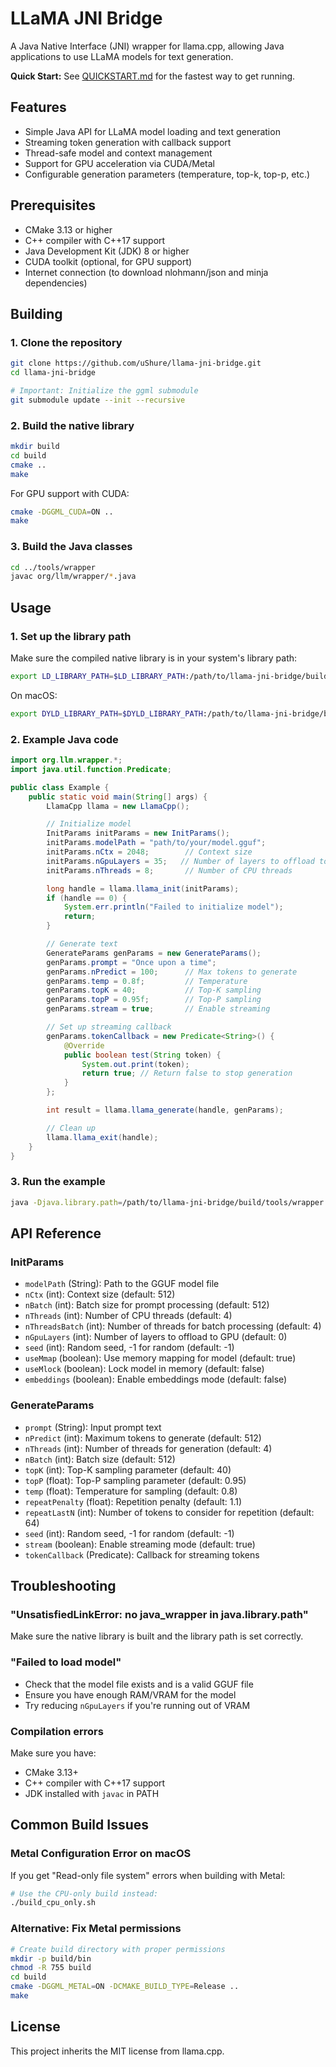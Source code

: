 # LLaMA JNI Bridge

A Java Native Interface (JNI) wrapper for llama.cpp, allowing Java applications to use LLaMA models for text generation.

**Quick Start:** See [QUICKSTART.md](QUICKSTART.md) for the fastest way to get running.

## Features

- Simple Java API for LLaMA model loading and text generation
- Streaming token generation with callback support
- Thread-safe model and context management
- Support for GPU acceleration via CUDA/Metal
- Configurable generation parameters (temperature, top-k, top-p, etc.)

## Prerequisites

- CMake 3.13 or higher
- C++ compiler with C++17 support
- Java Development Kit (JDK) 8 or higher
- CUDA toolkit (optional, for GPU support)
- Internet connection (to download nlohmann/json and minja dependencies)

## Building

### 1. Clone the repository

```bash
git clone https://github.com/uShure/llama-jni-bridge.git
cd llama-jni-bridge

# Important: Initialize the ggml submodule
git submodule update --init --recursive
```

### 2. Build the native library

```bash
mkdir build
cd build
cmake ..
make
```

For GPU support with CUDA:
```bash
cmake -DGGML_CUDA=ON ..
make
```

### 3. Build the Java classes

```bash
cd ../tools/wrapper
javac org/llm/wrapper/*.java
```

## Usage

### 1. Set up the library path

Make sure the compiled native library is in your system's library path:

```bash
export LD_LIBRARY_PATH=$LD_LIBRARY_PATH:/path/to/llama-jni-bridge/build/tools/wrapper
```

On macOS:
```bash
export DYLD_LIBRARY_PATH=$DYLD_LIBRARY_PATH:/path/to/llama-jni-bridge/build/tools/wrapper
```

### 2. Example Java code

```java
import org.llm.wrapper.*;
import java.util.function.Predicate;

public class Example {
    public static void main(String[] args) {
        LlamaCpp llama = new LlamaCpp();

        // Initialize model
        InitParams initParams = new InitParams();
        initParams.modelPath = "path/to/your/model.gguf";
        initParams.nCtx = 2048;        // Context size
        initParams.nGpuLayers = 35;   // Number of layers to offload to GPU
        initParams.nThreads = 8;       // Number of CPU threads

        long handle = llama.llama_init(initParams);
        if (handle == 0) {
            System.err.println("Failed to initialize model");
            return;
        }

        // Generate text
        GenerateParams genParams = new GenerateParams();
        genParams.prompt = "Once upon a time";
        genParams.nPredict = 100;      // Max tokens to generate
        genParams.temp = 0.8f;         // Temperature
        genParams.topK = 40;           // Top-K sampling
        genParams.topP = 0.95f;        // Top-P sampling
        genParams.stream = true;       // Enable streaming

        // Set up streaming callback
        genParams.tokenCallback = new Predicate<String>() {
            @Override
            public boolean test(String token) {
                System.out.print(token);
                return true; // Return false to stop generation
            }
        };

        int result = llama.llama_generate(handle, genParams);

        // Clean up
        llama.llama_exit(handle);
    }
}
```

### 3. Run the example

```bash
java -Djava.library.path=/path/to/llama-jni-bridge/build/tools/wrapper -cp /path/to/tools/wrapper Example
```

## API Reference

### InitParams

- `modelPath` (String): Path to the GGUF model file
- `nCtx` (int): Context size (default: 512)
- `nBatch` (int): Batch size for prompt processing (default: 512)
- `nThreads` (int): Number of CPU threads (default: 4)
- `nThreadsBatch` (int): Number of threads for batch processing (default: 4)
- `nGpuLayers` (int): Number of layers to offload to GPU (default: 0)
- `seed` (int): Random seed, -1 for random (default: -1)
- `useMmap` (boolean): Use memory mapping for model (default: true)
- `useMlock` (boolean): Lock model in memory (default: false)
- `embeddings` (boolean): Enable embeddings mode (default: false)

### GenerateParams

- `prompt` (String): Input prompt text
- `nPredict` (int): Maximum tokens to generate (default: 512)
- `nThreads` (int): Number of threads for generation (default: 4)
- `nBatch` (int): Batch size (default: 512)
- `topK` (int): Top-K sampling parameter (default: 40)
- `topP` (float): Top-P sampling parameter (default: 0.95)
- `temp` (float): Temperature for sampling (default: 0.8)
- `repeatPenalty` (float): Repetition penalty (default: 1.1)
- `repeatLastN` (int): Number of tokens to consider for repetition (default: 64)
- `seed` (int): Random seed, -1 for random (default: -1)
- `stream` (boolean): Enable streaming mode (default: true)
- `tokenCallback` (Predicate<String>): Callback for streaming tokens

## Troubleshooting

### "UnsatisfiedLinkError: no java_wrapper in java.library.path"

Make sure the native library is built and the library path is set correctly.

### "Failed to load model"

- Check that the model file exists and is a valid GGUF file
- Ensure you have enough RAM/VRAM for the model
- Try reducing `nGpuLayers` if you're running out of VRAM

### Compilation errors

Make sure you have:
- CMake 3.13+
- C++ compiler with C++17 support
- JDK installed with `javac` in PATH

## Common Build Issues

### Metal Configuration Error on macOS
If you get "Read-only file system" errors when building with Metal:
```bash
# Use the CPU-only build instead:
./build_cpu_only.sh
```

### Alternative: Fix Metal permissions
```bash
# Create build directory with proper permissions
mkdir -p build/bin
chmod -R 755 build
cd build
cmake -DGGML_METAL=ON -DCMAKE_BUILD_TYPE=Release ..
make
```

## License

This project inherits the MIT license from llama.cpp.
